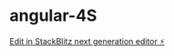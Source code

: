 # angular-4S

[Edit in StackBlitz next generation editor ⚡️](https://stackblitz.com/~/github.com/Leoo04/angular-4S)